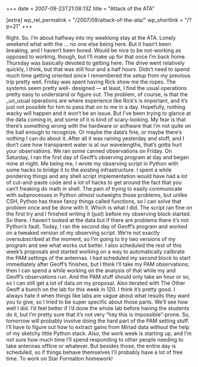 +++
date = 2007-09-23T21:08:13Z
title = "Attack of the ATA"

[extra]
wp_rel_permalink = "/2007/09/attack-of-the-ata/"
wp_shortlink = "/?p=21"
+++

Right. So. I’m about halfway into my weeklong stay at the ATA. Lonely weekend
what with the … no one else being here. But it hasn’t been breaking, and I
haven’t been bored. Would be nice to be not-working as opposed to working,
though, but I’ll make up for that once I’m back home.  Thursday was basically
devoted to getting here. The drive went relatively quickly, I think, but that
was still four and a half hours. Didn’t need to spend much time getting
oriented since I remembered the setup from my previous trip pretty well.
Friday was spent having Rick show me the ropes. The systems seem pretty well-
designed — at least, I find the usual operations pretty easy to understand or
figure out. The problem, of course, is that the _un_usual operations are where
experience like Rick’s is important, and it’s just not possible for him to
pass that on to me in a day. Hopefully, nothing wacky will happen and it won’t
be an issue. But I’ve been trying to glance at the data coming in, and some of
it is kind of scary-looking. My fear is that there’s something wrong with the
hardware or software that I’m not quite on the ball enough to recognize. Or
maybe the data’s fine, or maybe there’s nothing I can do about it. After all
it was raining yesterday and stuff, and I don’t care how transparent water is
at our wavelengths, that’s gotta hurt your observations.  We ran some canned
observations on Friday. On Saturday, I ran the first day of Geoff’s observing
program at day and began mine at night. Me being me, I wrote my observing
script in Python with some hacks to bridge it to the existing infrastructure.
I spent a while pondering things and any shell script implementation would
have had a _lot_ of cut-and-paste code and a lot of hacks to get around the
fact that you can’t freaking do math in shell. The pain of trying to easily
communicate with subprocesses in Python _almost_ outweighs those problems, but
unlike CSH, Python has these fancy things called functions, so I can solve
that problem once and be done with it. Which is what I did. The script ran
fine on the first try and I finished writing it (just) before my observing
block started. So there. I haven’t looked at the data but if there are
problems there it’s not Python’s fault.  Today, I ran the second day of
Geoff’s program and worked on a tweaked version of my observing script. We’re
not exactly oversubscribed at the moment, so I’m going to try two versions of
my program and see what works out better. I also scheduled the rest of this
week’s proposals and started working on a way to automatically calibrate the
PAM settings of the antennas. I had scheduled my second block to start
immediately after Geoff’s finishes, but I think I’ll take my PAM observations;
then I can spend a while working on the analysis of that while my and Geoff’s
observations run. And the PAM stuff should only take an hour or so, so I can
still get a lot of data on my proposal.  Also iterated with The Other Geoff a
bunch on the lab for this week in 120. I think it’s pretty good. I always hate
it when things like labs are vague about what results they want you to give,
so I tried to be super specific about those parts. We’ll see how well I did.
I’d feel better if I’d done the whole lab before having the students do it,
but I’m pretty sure that it’s not very “hey this is impossible”-prone.  So,
tomorrow will probably involve doing the hard part of the PAM setting stuff.
I’ll have to figure out how to extract gains from Miriad data without the help
of my sketchy little Python stack. Also, the work week is starting up, and I’m
not sure how much time I’ll spend responding to other people needing to take
antennas offline or whatever. But besides those, the entire day is scheduled,
so if things behave themselves I’ll probably have a lot of free time. To work
on Star Formation homework!

